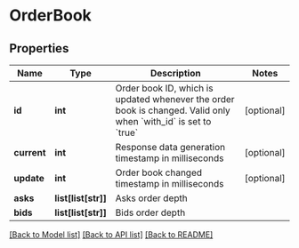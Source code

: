 # OrderBook

## Properties
Name | Type | Description | Notes
------------ | ------------- | ------------- | -------------
**id** | **int** | Order book ID, which is updated whenever the order book is changed. Valid only when &#x60;with_id&#x60; is set to &#x60;true&#x60; | [optional] 
**current** | **int** | Response data generation timestamp in milliseconds | [optional] 
**update** | **int** | Order book changed timestamp in milliseconds | [optional] 
**asks** | **list[list[str]]** | Asks order depth | 
**bids** | **list[list[str]]** | Bids order depth | 

[[Back to Model list]](../README.md#documentation-for-models) [[Back to API list]](../README.md#documentation-for-api-endpoints) [[Back to README]](../README.md)



